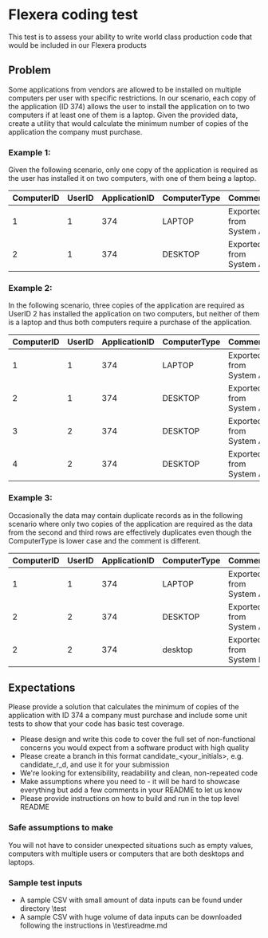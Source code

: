 # Flexera coding test
This test is to assess your ability to write world class production code that would be included in our Flexera products 

## Problem

Some applications from vendors are allowed to be installed on multiple computers per user with specific restrictions. In our scenario, each copy of the application (ID 374) allows the user to install the application on to two computers if at least one of them is a laptop. Given the provided data, create a utility that would calculate the minimum number of copies of the application the company must purchase. 

### Example 1:

Given the following scenario,  only one copy of the application is required as the user has installed it on two computers, with one of them being a laptop. 
  
ComputerID  |   UserID  |    ApplicationID  |   ComputerType    |   Comment 
------------|-----------|-------------------|-------------------|----------
1           |   1       |   374             |   LAPTOP          |   Exported from System A 
2           |   1       |   374             |   DESKTOP         |   Exported from System A 


### Example 2:

In the following scenario, three copies of the application are required as UserID 2 has installed the application on two computers, but neither of them is a laptop and thus both computers require a purchase of the application. 

ComputerID  |   UserID  |    ApplicationID  |   ComputerType    |   Comment 
------------|-----------|-------------------|-------------------|----------
1           |   1       |   374             |   LAPTOP          |   Exported from System A 
2           |   1       |   374             |   DESKTOP         |   Exported from System A 
3           |   2       |   374             |   DESKTOP         |   Exported from System A 
4           |   2       |   374             |   DESKTOP         |   Exported from System A 

### Example 3:

Occasionally the data may contain duplicate records as in the following scenario where only two copies of the application are required as the data from the second and third rows are effectively duplicates even though the ComputerType is lower case and the comment is different.    

ComputerID  |   UserID  |    ApplicationID  |   ComputerType    |   Comment 
------------|-----------|-------------------|-------------------|----------
1           |   1       |   374             |   LAPTOP          |   Exported from System A 
2           |   2       |   374             |   DESKTOP         |   Exported from System A 
2           |   2       |   374             |   desktop         |   Exported from System B

## Expectations
Please provide a solution that calculates the minimum of copies of the application with ID 374 a company must purchase and include some unit tests to show that your code has basic test coverage. 

- Please design and write this code to cover the full set of non-functional concerns you would expect from a software product with high quality 
- Please create a branch in this format candidate_<your_initials>, e.g. candidate_r_d, and use it for your submission 
- We're looking for extensibility, readability and clean, non-repeated code
- Make assumptions where you need to - it will be hard to showcase everything but add a few comments in your README to let us know
- Please provide instructions on how to build and run in the top level README

### Safe assumptions to make
You will not have to consider unexpected situations such as empty values, computers with multiple users or computers that are both desktops and laptops.

### Sample test inputs
- A sample CSV with small amount of data inputs can be found under directory \test
- A sample CSV with huge volume of data inputs can be downloaded following the instructions in \test\readme.md
